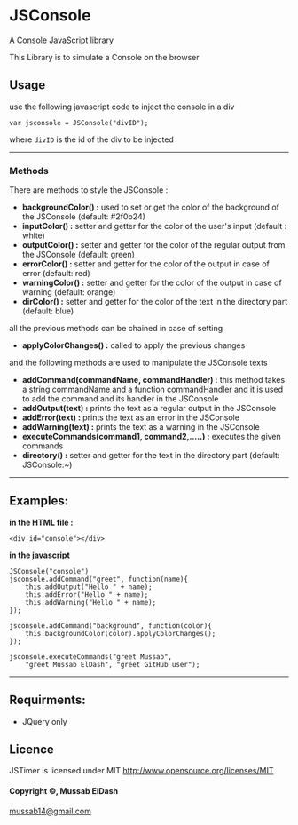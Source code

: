 # JSConsole

A Console JavaScript library

This Library is to simulate a Console on the browser

## Usage
use the following javascript code to inject the console in a div

```var jsconsole = JSConsole("divID");```

where ```divID``` is the id of the div to be injected

---

### Methods
There are methods to style the JSConsole :
* **backgroundColor() :** used to set or get the color of the background of the JSConsole (default: #2f0b24)
* **inputColor() :** setter and getter for the color of the user's input (default : white)
* **outputColor() :** setter and getter for the color of the regular output from the JSConsole (default: green)
* **errorColor() :** setter and getter for the color of the output in case of error (default: red)
* **warningColor() :** setter and getter for the color of the output in case of warning (default: orange)
* **dirColor() :** setter and getter for the color of the text in the directory part (default: blue)

all the previous methods can be chained in case of setting

* **applyColorChanges() :** called to apply the previous changes

and the following methods are used to manipulate the JSConsole texts

* **addCommand(commandName, commandHandler) :** this method takes a string commandName and a function commandHandler and it is used to add the command and its handler in the JSConsole
* **addOutput(text) :** prints the text as a regular output in the JSConsole
* **addError(text) :** prints the text as an error in the JSConsole
* **addWarning(text) :** prints the text as a warning in the JSConsole
* **executeCommands(command1, command2,.....) :** executes the given commands
* **directory() :** setter and getter for the text in the directory part (default: JSConsole:~)

---

## Examples:
**in the HTML file :**

```<div id="console"></div>```

**in the javascript**

```
JSConsole("console")
jsconsole.addCommand("greet", function(name){
	this.addOutput("Hello " + name);
	this.addError("Hello " + name);
	this.addWarning("Hello " + name);
});

jsconsole.addCommand("background", function(color){
	this.backgroundColor(color).applyColorChanges();
});

jsconsole.executeCommands("greet Mussab",
	"greet Mussab ElDash", "greet GitHub user");
```

---

## Requirments:
* JQuery only

## Licence

JSTimer is licensed under MIT http://www.opensource.org/licenses/MIT

#### Copyright &copy;, Mussab ElDash
<mussab14@gmail.com>
